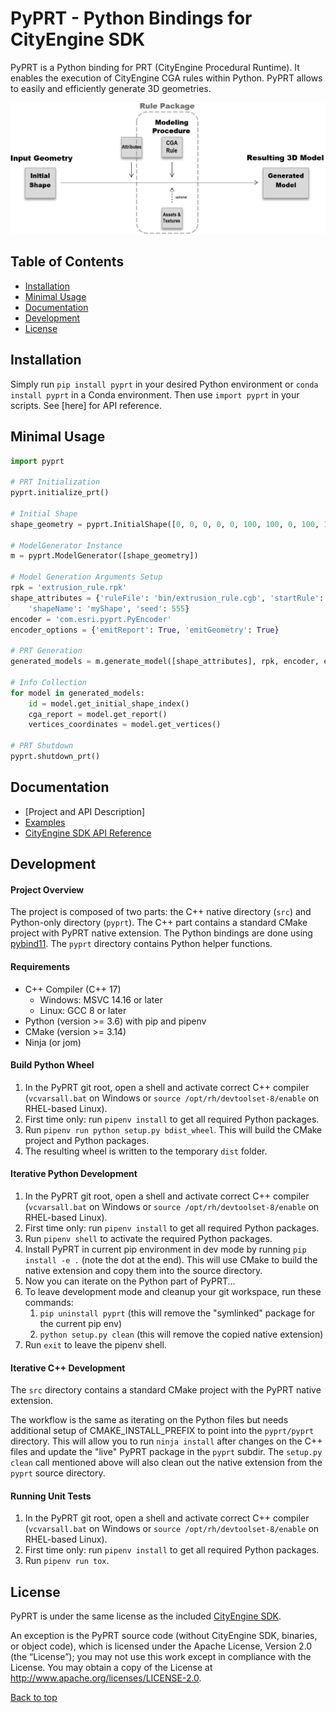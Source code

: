 # PyPRT - Python Bindings for CityEngine SDK

PyPRT is a Python binding for PRT (CityEngine Procedural Runtime). It enables the execution of CityEngine CGA rules within Python. PyPRT allows to easily and efficiently generate 3D geometries.

![Procedural Generation of 3D Models](images/procedural_diagram.png)

## Table of Contents

* [Installation](#installation)
* [Minimal Usage](#minimal-usage)
* [Documentation](#documentation)
* [Development](#development)
* [License](#license)

## Installation

Simply run `pip install pyprt` in your desired Python environment or `conda install pyprt` in a Conda environment. Then use `import pyprt` in your scripts. See [here] for API reference.

## Minimal Usage
```python
import pyprt
​
# PRT Initialization
pyprt.initialize_prt()
​
# Initial Shape
shape_geometry = pyprt.InitialShape([0, 0, 0, 0, 0, 100, 100, 0, 100, 100, 0, 0])
​
# ModelGenerator Instance
m = pyprt.ModelGenerator([shape_geometry])
​
# Model Generation Arguments Setup
rpk = 'extrusion_rule.rpk'
shape_attributes = {'ruleFile': 'bin/extrusion_rule.cgb', 'startRule':'Default$Footprint',
	'shapeName': 'myShape', 'seed': 555}
encoder = 'com.esri.pyprt.PyEncoder'
encoder_options = {'emitReport': True, 'emitGeometry': True}
​
# PRT Generation
generated_models = m.generate_model([shape_attributes], rpk, encoder, encoder_options)
​
# Info Collection
for model in generated_models:
    id = model.get_initial_shape_index()
    cga_report = model.get_report()
    vertices_coordinates = model.get_vertices()
​
# PRT Shutdown
pyprt.shutdown_prt()
```

## Documentation

* [Project and API Description]
* [Examples](https://github.com/Esri/pyprt-examples)
* [CityEngine SDK API Reference](https://esri.github.io/esri-cityengine-sdk/html/index.html)

## Development

#### Project Overview

The project is composed of two parts: the C++ native directory (`src`) and Python-only directory (`pyprt`). The C++ part contains a standard CMake project with PyPRT native extension. The Python bindings are done using [pybind11](https://pybind11.readthedocs.io/en/stable/intro.html). The `pyprt` directory contains Python helper functions.

#### Requirements
* C++ Compiler (C++ 17)
  * Windows: MSVC 14.16 or later
  * Linux: GCC 8 or later
* Python (version >= 3.6) with pip and pipenv
* CMake (version >= 3.14)
* Ninja (or jom)

#### Build Python Wheel

1. In the PyPRT git root, open a shell and activate correct C++ compiler (`vcvarsall.bat` on Windows or `source /opt/rh/devtoolset-8/enable` on RHEL-based Linux).
1. First time only: run `pipenv install` to get all required Python packages.
1. Run `pipenv run python setup.py bdist_wheel`. This will build the CMake project and Python packages.
1. The resulting wheel is written to the temporary `dist` folder.

#### Iterative Python Development

1. In the PyPRT git root, open a shell and activate correct C++ compiler (`vcvarsall.bat` on Windows or `source /opt/rh/devtoolset-8/enable` on RHEL-based Linux).
1. First time only: run `pipenv install` to get all required Python packages.
1. Run `pipenv shell` to activate the required Python packages.
1. Install PyPRT in current pip environment in dev mode by running `pip install -e .` (note the dot at the end). This will use CMake to build the native extension and copy them into the source directory.
1. Now you can iterate on the Python part of PyPRT...
1. To leave development mode and cleanup your git workspace, run these commands:
   1. `pip uninstall pyprt` (this will remove the "symlinked" package for the current pip env)
   1. `python setup.py clean` (this will remove the copied native extension)
1. Run `exit` to leave the pipenv shell.

#### Iterative C++ Development

The `src` directory contains a standard CMake project with the PyPRT native extension.

The workflow is the same as iterating on the Python files but needs additional setup of CMAKE_INSTALL_PREFIX to point into the `pyprt/pyprt` directory.
This will allow you to run `ninja install` after changes on the C++ files and update the "live" PyPRT package in the `pyprt` subdir.
The `setup.py clean` call mentioned above will also clean out the native extension from the `pyprt` source directory.

#### Running Unit Tests

1. In the PyPRT git root, open a shell and activate correct C++ compiler (`vcvarsall.bat` on Windows or `source /opt/rh/devtoolset-8/enable` on RHEL-based Linux).
1. First time only: run `pipenv install` to get all required Python packages.
1. Run `pipenv run tox`.

## License

PyPRT is under the same license as the included [CityEngine SDK](https://github.com/Esri/esri-cityengine-sdk#licensing).

An exception is the PyPRT source code (without CityEngine SDK, binaries, or object code), which is licensed under the Apache License, Version 2.0 (the “License”); you may not use this work except in compliance with the License. You may obtain a copy of the License at http://www.apache.org/licenses/LICENSE-2.0.

[Back to top](#table-of-contents)